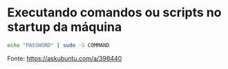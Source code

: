 # Executando comandos ou scripts no startup da máquina


```bash
echo "PASSWORD" | sudo -S COMMAND
```

Fonte: https://askubuntu.com/a/398440
